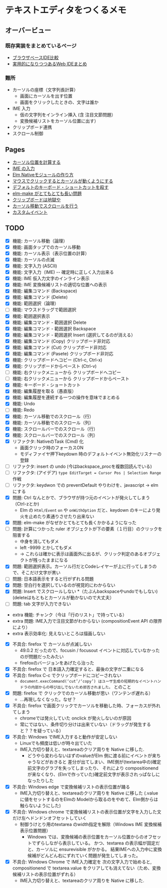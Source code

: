 # テキストエディタをつくるメモ

## オーバービュー

### 既存実装をまとめているページ

* [ブラウザベースIDE比較](http://jsrun.it/kyo_ago/hChn)
* [実用的になりつつあるWeb IDEまとめ](https://blog.htmlhifive.com/2016/06/10/useful-web-ide/)

### 難所

* カーソルの座標（文字列長計算）
    * 画面にカーソルを出す位置
    * 画面をクリックしたときの、文字は誰か
* IME 入力
    * 仮の文字列をインライン挿入 (含 注目文節問題）
    * 変換候補リストをカーソル位置に出す）
* クリップボード連携
* スクロール制御

## Pages

* [カーソル位置を計算する](calc_cursor_pos.md)
* [IME の入力](composition_input.md)
* [Elm Nativeモジュールの作り方](how_to_make_native_module.md)
* [マウスでクリックするとカーソルが動くようにする](move_cursor_by_mouse.md)
* [デフォルトのキーボード・ショートカットを殺す](prevent-defalut-keyboard-shortcut.md)
* [elm-make がとてもとても長い問題](problem_time_is_very_long_for_elm-make.md)
* [クリップボードは地獄や](clipboard_is_hell.md)
* [カーソル移動でスクロールを行う](scroll_by_cursor_moving.md)
* [カスタムイベント](customevent.md)

## TODO

* [x] 機能: カーソル移動（論理）
* [x] 機能: 画面タップでのカーソル移動
* [x] 機能: カーソル表示（表示位置の計算）
* [x] 機能: カーソルの点滅
* [x] 機能: 文字入力 (ASCII)
* [x] 機能: 文字入力（IME) -- 確定時に正しく入力出来る
* [x] 機能: IME 仮入力文字のインライン表示
* [x] 機能: IME 変換候補リストの適切な位置への表示
* [x] 機能: 編集コマンド (Backspace)
* [x] 機能: 編集コマンド (Delete)
* [x] 機能: 範囲選択（論理）
* [ ] 機能: マウスドラッグで範囲選択
* [x] 機能: 範囲選択表示
* [x] 機能: 編集コマンド - 範囲選択 Delete
* [x] 機能: 編集コマンド - 範囲選択 Backspace
* [x] 機能: 編集コマンド - 範囲選択 Insert (選択してるのが消える）
* [x] 機能: 編集コマンド (Copy) クリップボード非対応
* [x] 機能: 編集コマンド (Cut) クリップボード非対応
* [x] 機能: 編集コマンド (Pasete) クリップボード非対応
* [x] 機能: クリップボードへコピー (Ctrl-c, Ctrl-x)
* [x] 機能: クリップボードからペースト (Ctrl-v)
* [ ] 機能: 右クリックメニューから クリップボードへコピー 
* [ ] 機能: 右クリックメニューから クリップボードからペースト
* [x] 機能: キーボード・ショートカット
* [x] 機能: 編集履歴を取る（愚直版）
* [x] 機能: 編集履歴を連続する一つの操作を意味でまとめる
* [x] 機能: Undo
* [ ] 機能: Redo
* [x] 機能: カーソル移動でのスクロール（行）
* [x] 機能: カーソル移動でのスクロール（列）
* [x] 機能: スクロールバーでのスクロール（行）
* [x] 機能: スクロールバーでのスクロール（列）
* [x] リファクタ: NativeのTask (Cmd) 化 
    * 画面クリック時のフォーカスON
    * モディファイヤ押下keydown 時のデフォルトイベント無効化リスナーの登録
* [ ] リファクタ: insert の undo (今はbackspace_procを複数回読んでいる)
* [ ] リファクタ: (アイデア) `type EditTarget = Cursor Pos | Selection Range` 作戦
* [ ] リファクタ: keydwon での preventDefault やりわけを、javascript -> elm にする
* [x] 問題: Ctrl なんとかで、ブラウザが持つ元のイベントが発火してしまう（Ctrl-zとか)
    * Elm の `Html/Event` `on` や `onWithOption` だと、keydown のキーにより発火を止めたり素通りさせたり出来ない
* [x] 問題: elm-make がなぜかとてもとても長くかかるようになった
* [ ] 問題: 計算につかった ruler オブジェクトが下の要素（１行目）のクリックを阻害する
    * 中身を消してもダメ
    * left -9999 とかしてもダメ
    * -> これらは確かに表示は画面外に出るが、クリック判定のあるオブジェクトが残ったままになる
* [x] 問題: 範囲選択表示。カーソル行だとCodeレイヤーが上に行ってしまうので、そこだけ文字が黒い
* [ ] 問題: 日本語表示をすると行がずれる問題
* [x] 問題: 空白行を選択しているのが視覚的にわからない
* [x] 問題: Insert でスクロールしない
    *（たぶんbackspaceやundoでもしない)(deleteはもともとカーソルが動かないので大丈夫）
* [ ] 問題: tab 文字が入力できない
* extra 機能: チャンク（今は「行のリスト」で持っている）
* extra 問題: IME入力で注目文節がわからない (compositionEvent API の限界により）
* extra 表示効率化: 見えないところは描画しない
* [x] 不具合: firefox で カーソルが点滅しない
    * 49.0.2 だったので、focusin / focusout イベントに対応していなかったのが問題だったみたい
    * firefoxのバージョンをあげたら治った
* [x] 不具合: firefox で 日本語入力確定すると、最後の文字が二重になる
* [x] 不具合: firefox C-c でクリップボードにコピーされない
    * `document.execCommand(‘cut’/‘copy’) はユーザ生成の短期的なイベントハンドラの内部からの呼び出しでないため拒否されました。` とのこと
* [x] 問題: firefox で クリックでのカーソル移動が思い（ワンテンポ遅れる）
    * ...再現しなくなった。なぜ？
* [x] 不具合: firefox で画面クリックでカーソルを移動した時、フォーカスが外れてしまう
    * chromeでは発火していた onclick が発火しないのが原因
    * 常にではない、条件切り分けは出来ていない（ドラッグが発生すると？？を疑っている）
* [x] 不具合: Windows でIME入力すると動作が安定しない
    * Linuxでも頻度は低いが時々出ていた
    * IME入力切り替えと、textareaのクリア周りを Native に移した.
        * どうやら変わらないはずのvalueがElm 側に渡る前にイベントが来ちゃうなどがおきると
          差分が出てしまい、IME側が(textarea中の)確定前文字のグラブを失ってしまったり、
          それにより compositionend が来なくなり、(Elmで作っていた)確定前文字が表示されっぱなしになったりした
* [x] 不具合: Windows edge で変換候補リストの表示位置が踊る
    * IME入力切り替えと、textareaのクリア周りを Native に移した
      (.valueに値をセットするのをElmの Modelから取るのをやめて、Elm側からは触らないようにした)
* [x] 不具合: Windows chrome で変換候補リストの表示位置が文字を入力した文だけ左へドンドンオフセットしていく
    * 制御うけとり用のtextarea のwidth指定を解除（Windows IME 変換候補表示位置問題）
        * Windows では、変換候補の表示位置をカーソル位置からのオフセットでずらしながら表示している。
          かつ、textarea の表示幅が固定だと、カーソルに ensurevisible がかかる。
          結果IMEへの入力中に変換候補がどんどん右にずれていく問題が発生してしまった。
* [x] 不具合: Windows Chrome で IME入力確定を 次の文字入力で始めると, compositionend で textarea.value をクリアしても消えてない（ため、変換候補リストの表示位置がずれる）
    * IME入力切り替えと、textareaのクリア周りを Native に移した.

